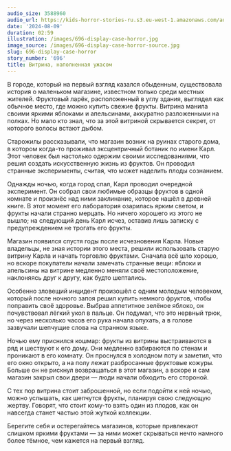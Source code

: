 ```yaml
---
audio_size: 3588960
audio_url: https://kids-horror-stories-ru.s3.eu-west-1.amazonaws.com/audio/696-display-case-horror.mp3
date: '2024-08-09'
duration: 02:59
illustration: /images/696-display-case-horror.jpg
image_source: /images/696-display-case-horror-source.jpg
slug: 696-display-case-horror
story_number: '696'
title: Витрина, наполненная ужасом
---
```


В городе, который на первый взгляд казался обыденным, существовала история о маленьком магазине, известном только среди местных жителей. Фруктовый ларёк, расположенный в углу здания, выглядел как обычное место, где можно купить свежие фрукты. Витрина манила своими яркими яблоками и апельсинами, аккуратно разложенными на полках. Но мало кто знал, что за этой витриной скрывается секрет, от которого волосы встают дыбом.

Старожилы рассказывали, что магазин возник на руинах старого дома, в котором когда-то проживал эксцентричный ботаник по имени Карл. Этот человек был настолько одержим своими исследованиями, что решил создать искусственную жизнь из фруктов. Он проводил странные эксперименты, считая, что может наделить плоды сознанием.

Однажды ночью, когда город спал, Карл проводил очередной эксперимент. Он собрал свои любимые образцы фруктов в одной комнате и произнёс над ними заклинание, которое нашёл в древней книге. В этот момент его лаборатория озарилась ярким светом, и фрукты начали странно мерцать. Но ничего хорошего из этого не вышло; на следующий день Карл исчез, оставив лишь записку с предупреждением не трогать его фрукты.

Магазин появился спустя годы после исчезновения Карла. Новые владельцы, не зная истории этого места, решили использовать старую витрину Карла и начать торговлю фруктами. Сначала всё шло хорошо, но вскоре покупатели начали замечать странные вещи: яблоки и апельсины на витрине медленно меняли своё местоположение, наклоняясь друг к другу, как будто шептались.

Особенно зловещий инцидент произошёл с одним молодым человеком, который после ночного запоя решил купить немного фруктов, чтобы поправить своё здоровье. Выбрав аппетитное зелёное яблоко, он почувствовал лёгкий укол в пальце. Он подумал, что это нервный трюк, но через несколько часов его рука начала опухать, а в голове зазвучали шепчущие слова на странном языке.

Ночью ему приснился кошмар: фрукты из витрины выстраиваются в ряд и шествуют к его дому. Они медленно взбираются по стенам и проникают в его комнату. Он проснулся в холодном поту и заметил, что его окно открыто, а на полу лежат разбросанные фруктовые кожуры. Больше он не рискнул возвращаться в этот магазин, а вскоре и сам магазин закрыл свои двери — люди начали обходить его стороной.

С тех пор витрина стоит заброшенной, но если подойти к ней ночью, можно услышать, как шепчутся фрукты, планируя свою следующую жертву. Говорят, что стоит кому-то взять один из плодов, как он навсегда станет частью этой жуткой коллекции.

Берегите себя и остерегайтесь магазинов, которые привлекают слишком яркими фруктами — за ними может скрываться нечто намного более тёмное, чем кажется на первый взгляд.